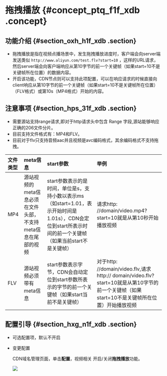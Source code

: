 # 拖拽播放 {#concept_ptq_f1f_xdb .concept}

## 功能介绍 {#section_oxh_h1f_xdb .section}

-   拖拽播放是指在视频点播场景中，发生拖拽播放进度时，客户端会向server端发送类似 `http://www.aliyun.com/test.flv?start=10` ，这样的URL请求，然后server端会向客户端响应从第10字节的前一个关键帧（如果start=10不是关键帧所在位置）的数据内容。
-   开启该功能，CDN节点则可以支持此项配置，可以在响应请求的时候直接向client响应从第10字节的前一个关键帧（如果start=10不是关键帧所在位置）（FLV格式）或第10s（MP4格式）开始的内容。

## 注意事项 {#section_hps_31f_xdb .section}

-   需要源站支持range请求,即对于http请求头中包含 Range 字段,源站能够响应正确的206文件分片。
-   目前支持文件格式有：MP4和FLV。
-   目前对于flv只支持音频aac并且视频是avc编码格式，其余编码格式不支持拖拽。

|文件类型|meta信息|start参数|举例|
|:---|:-----|:------|:-|
|MP4|源站视频的meta信息必须在文件头部，不支持meta信息在尾部的视频|start参数表示的是时间，单位是s，支持小数以表示ms（如start=1.01，表示开始时间是1.01s），CDN会定位到start所表示时间的前一个关键帧（如果当前start不是关键帧）|请求http: //domain/video.mp4?start=10就是从第10秒开始播放视频|
|FLV|源站视频必须带有meta信息|start参数表示字节，CDN会自动定位到start参数所表示的字节的前一个关键帧（如果start当前不是关键帧）|对于http: //domain/video.flv,请求http:// domain/video.flv?start=10就是从第10字节的前一个关键帧（如果start=10不是关键帧所在位置）开始播放视频|

## 配置引导 {#section_hxg_n1f_xdb .section}

-   可选配置项，默认不开启

-   变更配置

    CDN域名管理页面，单击**配置**，视频相关 开启/关闭**拖拽播放**功能。

    ![](http://static-aliyun-doc.oss-cn-hangzhou.aliyuncs.com/assets/img/5156/3507_zh-CN.png)


